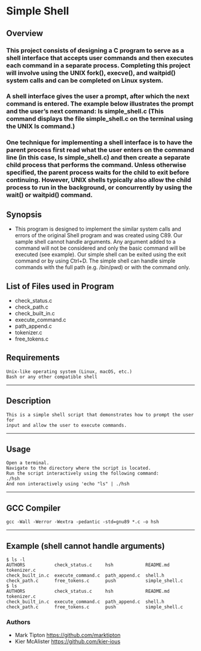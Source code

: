 # Simple Shell
## Overview

### This project consists of designing a C program to serve as a shell interface that accepts user commands and then executes each command in a separate process. Completing this project will involve using the UNIX fork(), execve(), and waitpid() system calls and can be completed on Linux system.
### A shell interface gives the user a prompt, after which the next command is entered. The example below illustrates the prompt and the user’s next command: ls simple_shell.c (This command displays the file simple_shell.c on the terminal using the UNIX ls command.)
### One technique for implementing a shell interface is to have the parent process first read what the user enters on the command line (in this case, ls simple_shell.c) and then create a separate child process that performs the command. Unless otherwise specified, the parent process waits for the child to exit before continuing. However, UNIX shells typically also allow the child process to run in the background, or concurrently by using the wait() or waitpid() command.
## Synopsis
- This program is designed to implement the similar system calls and errors of the original Shell program and was created using C89. Our sample shell cannot handle 
arguments. Any argument added to a command will not be considered and only the
basic command will be executed (see example). Our simple shell can be exited using 
the exit command or by using Ctrl+D. The simple shell can handle simple commands 
with the full path (e.g. /bin/pwd) or with the command only.
## List of Files used in Program
- check_status.c
- check_path.c
- check_built_in.c
- execute_command.c
- path_append.c
- tokenizer.c
- free_tokens.c
## Requirements
	Unix-like operating system (Linux, macOS, etc.)
	Bash or any other compatible shell
---
## Description
	This is a simple shell script that demonstrates how to prompt the user for 
	input and allow the user to execute commands.
---
## Usage
	Open a terminal.
	Navigate to the directory where the script is located.  
	Run the script interactively using the following command:
	./hsh
	And non interactively using 'echo "ls" | ./hsh
---
## GCC Compiler
	gcc -Wall -Werror -Wextra -pedantic -std=gnu89 *.c -o hsh
---
## Example (shell cannot handle arguments)
	$ ls -l
	AUTHORS           check_status.c     hsh            README.md       tokenizer.c
	check_built_in.c  execute_command.c  path_append.c  shell.h
	check_path.c      free_tokens.c      push           simple_shell.c
	$ ls
	AUTHORS           check_status.c     hsh            README.md       tokenizer.c
	check_built_in.c  execute_command.c  path_append.c  shell.h
	check_path.c      free_tokens.c      push           simple_shell.c

    
### Authors
- Mark Tipton https://github.com/marktipton
- Kier McAlister https://github.com/kier-ious
